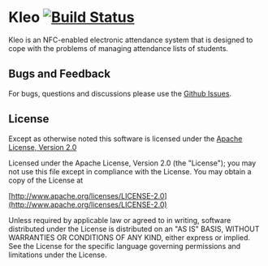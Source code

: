 # Kleo [![Build Status](https://travis-ci.com/wingsofovnia/kleo.svg?token=ouVhGzR1YKc4zojXsBsf&branch=master)](https://travis-ci.com/wingsofovnia/kleo)
Kleo is an NFC-enabled electronic attendance system that is designed to cope with the problems of managing attendance lists of students.

## Bugs and Feedback
For bugs, questions and discussions please use the [Github Issues](https://github.com/TUM-Journey/kleo/issues).

## License
Except as otherwise noted this software is licensed under the [Apache License, Version 2.0](http://www.apache.org/licenses/LICENSE-2.0)

Licensed under the Apache License, Version 2.0 (the "License"); you may not use this file except in compliance with the License. You may obtain a copy of the License at

[http://www.apache.org/licenses/LICENSE-2.0](http://www.apache.org/licenses/LICENSE-2.0)

Unless required by applicable law or agreed to in writing, software distributed under the License is distributed on an "AS IS" BASIS, WITHOUT WARRANTIES OR CONDITIONS OF ANY KIND, either express or implied. See the License for the specific language governing permissions and limitations under the License.